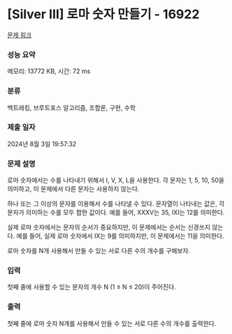 # [Silver III] 로마 숫자 만들기 - 16922 

[문제 링크](https://www.acmicpc.net/problem/16922) 

### 성능 요약

메모리: 13772 KB, 시간: 72 ms

### 분류

백트래킹, 브루트포스 알고리즘, 조합론, 구현, 수학

### 제출 일자

2024년 8월 3일 19:57:32

### 문제 설명

<p>로마 숫자에서는 수를 나타내기 위해서 I, V, X, L을 사용한다. 각 문자는 1, 5, 10, 50을 의미하고, 이 문제에서 다른 문자는 사용하지 않는다.</p>

<p>하나 또는 그 이상의 문자를 이용해서 수를 나타낼 수 있다. 문자열이 나타내는 값은, 각 문자가 의미하는 수를 모두 합한 값이다. 예를 들어, XXXV는 35, IXI는 12를 의미한다.</p>

<p>실제 로마 숫자에서는 문자의 순서가 중요하지만, 이 문제에서는 순서는 신경쓰지 않는다. 예를 들어, 실제 로마 숫자에서 IX는 9를 의미하지만, 이 문제에서는 11을 의미한다.</p>

<p>로마 숫자를 N개 사용해서 만들 수 있는 서로 다른 수의 개수를 구해보자.</p>

### 입력 

 <p>첫째 줄에 사용할 수 있는 문자의 개수 N (1 ≤ N ≤ 20)이 주어진다.</p>

### 출력 

 <p>첫째 줄에 로마 숫자 N개를 사용해서 만들 수 있는 서로 다른 수의 개수를 출력한다.</p>

